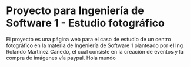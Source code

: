 # Proyecto para Ingeniería de Software 1 - Estudio fotográfico
El proyecto es una página web para el caso de estudio de un centro fotográfico en la materia de Ingeniería de Software 1 planteado por el 
Ing. Rolando Martínez Canedo, el cual consiste en la creación de eventos y la compra de imágenes vía paypal.
Hola mundo
